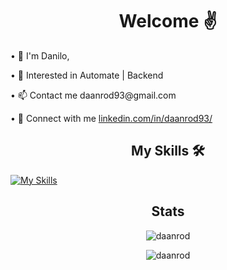 <h1 align="center">Welcome ✌</h1>


<p>• 👋 I'm Danilo,</p>
<p>• 🔭 Interested in Automate | Backend</p>
<p>• 📫 Contact me daanrod93@gmail.com</p>
<p>• 🔌 Connect with me <a href="linkedin.com/in/daanrod93/">linkedin.com/in/daanrod93/</a></p>


<h2 align="center">My Skills 🛠</h2>

[![My Skills](https://skillicons.dev/icons?i=py,html,css,js,django,flask,fastapi,postgres,sqlite,git,github,docker,heroku,aws,gcp,vscode,linux&perline=17)](https://skillicons.dev)

<h2 align="center">Stats</h2>

<p align="center"><img src="https://github-readme-stats.vercel.app/api/top-langs?username=daanrod&show_icons=true&locale=en&layout=compact&theme=tokyonight" alt="daanrod" /></p>

<p align="center"><img src="https://github-readme-stats.vercel.app/api?username=daanrod&show_icons=true&locale=en&theme=tokyonight" alt="daanrod" /></p>
